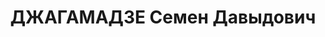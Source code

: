 ---
title: ДЖАГАМАДЗЕ Семен Давыдович
description: 'Род. в 1894, Цагерский район, с. Гу, грузин. Род занятий: до ареста
  директор Нижне-Сванетского колхоза.

  Осужден Тройкой при НКВД ГССР 02.12.1937. Мера наказания: расстрел с конфискацией
  личного имущества'
---